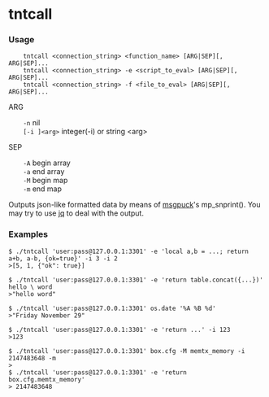 # tntcall

### Usage

`    tntcall <connection_string> <function_name> [ARG|SEP][, ARG|SEP]...`<br/>
`    tntcall <connection_string> -e <script_to_eval> [ARG|SEP][, ARG|SEP]...`<br/>
`    tntcall <connection_string> -f <file_to_eval> [ARG|SEP][, ARG|SEP]...`<br/>

ARG

`    -n`         nil<br/>
`    [-i ]<arg>` integer(-i) or string &lt;arg&gt;<br/>

SEP

`    -A`         begin array<br/>
`    -a`         end array<br/>
`    -M`         begin map<br/>
`    -m`         end map<br/>

Outputs json-like formatted data by means of [msgpuck](https://github.com/tarantool/msgpuck)'s mp_snprint().
You may try to use [jq](https://tracker.debian.org/pkg/jq) to deal with
the output.

### Examples

```
$ ./tntcall 'user:pass@127.0.0.1:3301' -e 'local a,b = ...; return a+b, a-b, {ok=true}' -i 3 -i 2
>[5, 1, {"ok": true}]

$ ./tntcall 'user:pass@127.0.0.1:3301' -e 'return table.concat({...})' hello \ word
>"hello word"

$ ./tntcall 'user:pass@127.0.0.1:3301' os.date '%A %B %d'
>"Friday November 29"

$ ./tntcall 'user:pass@127.0.0.1:3301' -e 'return ...' -i 123
>123

$ ./tntcall 'user:pass@127.0.0.1:3301' box.cfg -M memtx_memory -i 2147483648 -m
>
$ ./tntcall 'user:pass@127.0.0.1:3301' -e 'return box.cfg.memtx_memory'
> 2147483648
```
